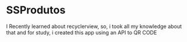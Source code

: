 # SSProdutos
I Recently learned about recyclerview, so, i took all my knowledge about that and for study, i created this app using an API to QR CODE
